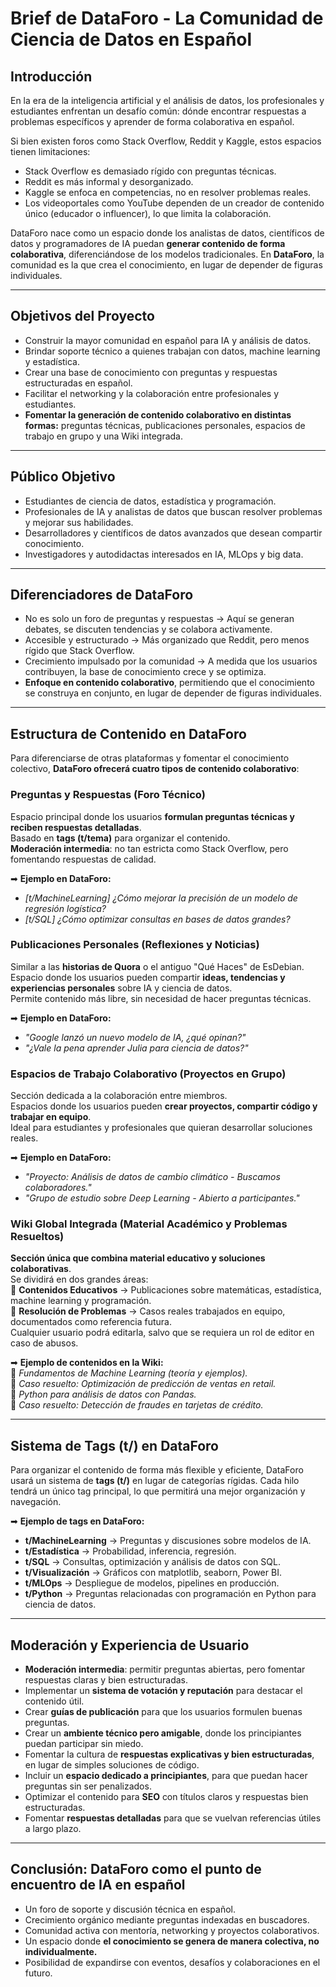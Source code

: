 # Brief de DataForo - La Comunidad de Ciencia de Datos en Español

## Introducción

En la era de la inteligencia artificial y el análisis de datos, los profesionales y estudiantes enfrentan un desafío común: dónde encontrar respuestas a problemas específicos y aprender de forma colaborativa en español.

Si bien existen foros como Stack Overflow, Reddit y Kaggle, estos espacios tienen limitaciones:
- Stack Overflow es demasiado rígido con preguntas técnicas.
- Reddit es más informal y desorganizado.
- Kaggle se enfoca en competencias, no en resolver problemas reales.
- Los videoportales como YouTube dependen de un creador de contenido único (educador o influencer), lo que limita la colaboración.

DataForo nace como un espacio donde los analistas de datos, científicos de datos y programadores de IA puedan **generar contenido de forma colaborativa**, diferenciándose de los modelos tradicionales. En **DataForo**, la comunidad es la que crea el conocimiento, en lugar de depender de figuras individuales.

---

## Objetivos del Proyecto

- Construir la mayor comunidad en español para IA y análisis de datos.
- Brindar soporte técnico a quienes trabajan con datos, machine learning y estadística.
- Crear una base de conocimiento con preguntas y respuestas estructuradas en español.
- Facilitar el networking y la colaboración entre profesionales y estudiantes.
- **Fomentar la generación de contenido colaborativo en distintas formas:** preguntas técnicas, publicaciones personales, espacios de trabajo en grupo y una Wiki integrada.

---

## Público Objetivo

- Estudiantes de ciencia de datos, estadística y programación.
- Profesionales de IA y analistas de datos que buscan resolver problemas y mejorar sus habilidades.
- Desarrolladores y científicos de datos avanzados que desean compartir conocimiento.
- Investigadores y autodidactas interesados en IA, MLOps y big data.

---

## Diferenciadores de DataForo

- No es solo un foro de preguntas y respuestas → Aquí se generan debates, se discuten tendencias y se colabora activamente.
- Accesible y estructurado → Más organizado que Reddit, pero menos rígido que Stack Overflow.
- Crecimiento impulsado por la comunidad → A medida que los usuarios contribuyen, la base de conocimiento crece y se optimiza.
- **Enfoque en contenido colaborativo**, permitiendo que el conocimiento se construya en conjunto, en lugar de depender de figuras individuales.

---

## Estructura de Contenido en DataForo

Para diferenciarse de otras plataformas y fomentar el conocimiento colectivo, **DataForo ofrecerá cuatro tipos de contenido colaborativo**:

###  Preguntas y Respuestas (Foro Técnico)
 Espacio principal donde los usuarios **formulan preguntas técnicas y reciben respuestas detalladas**.  
 Basado en **tags (t/tema)** para organizar el contenido.  
 **Moderación intermedia**: no tan estricta como Stack Overflow, pero fomentando respuestas de calidad.  

➡ **Ejemplo en DataForo:**  
- *[t/MachineLearning] ¿Cómo mejorar la precisión de un modelo de regresión logística?*  
- *[t/SQL] ¿Cómo optimizar consultas en bases de datos grandes?*  

###  Publicaciones Personales (Reflexiones y Noticias)
 Similar a las **historias de Quora** o el antiguo "Qué Haces" de EsDebian.  
 Espacio donde los usuarios pueden compartir **ideas, tendencias y experiencias personales** sobre IA y ciencia de datos.  
 Permite contenido más libre, sin necesidad de hacer preguntas técnicas.  

➡ **Ejemplo en DataForo:**  
- *"Google lanzó un nuevo modelo de IA, ¿qué opinan?"*  
- *"¿Vale la pena aprender Julia para ciencia de datos?"*  

### Espacios de Trabajo Colaborativo (Proyectos en Grupo)
 Sección dedicada a la colaboración entre miembros.  
 Espacios donde los usuarios pueden **crear proyectos, compartir código y trabajar en equipo**.  
 Ideal para estudiantes y profesionales que quieran desarrollar soluciones reales.  

➡ **Ejemplo en DataForo:**  
- *"Proyecto: Análisis de datos de cambio climático - Buscamos colaboradores."*  
- *"Grupo de estudio sobre Deep Learning - Abierto a participantes."*  

### Wiki Global Integrada (Material Académico y Problemas Resueltos)
 **Sección única que combina material educativo y soluciones colaborativas**.  
 Se dividirá en dos grandes áreas:  
   🔹 **Contenidos Educativos** → Publicaciones sobre matemáticas, estadística, machine learning y programación.  
   🔹 **Resolución de Problemas** → Casos reales trabajados en equipo, documentados como referencia futura.  
 Cualquier usuario podrá editarla, salvo que se requiera un rol de editor en caso de abusos.  

➡ **Ejemplo de contenidos en la Wiki:**  
🔹 *Fundamentos de Machine Learning (teoría y ejemplos).*  
🔹 *Caso resuelto: Optimización de predicción de ventas en retail.*  
🔹 *Python para análisis de datos con Pandas.*  
🔹 *Caso resuelto: Detección de fraudes en tarjetas de crédito.*  

---

## Sistema de Tags (t/) en DataForo

Para organizar el contenido de forma más flexible y eficiente, DataForo usará un sistema de **tags (t/)** en lugar de categorías rígidas. Cada hilo tendrá un único tag principal, lo que permitirá una mejor organización y navegación.

➡ **Ejemplo de tags en DataForo:**
- **t/MachineLearning** → Preguntas y discusiones sobre modelos de IA.
- **t/Estadística** → Probabilidad, inferencia, regresión.
- **t/SQL** → Consultas, optimización y análisis de datos con SQL.
- **t/Visualización** → Gráficos con matplotlib, seaborn, Power BI.
- **t/MLOps** → Despliegue de modelos, pipelines en producción.
- **t/Python** → Preguntas relacionadas con programación en Python para ciencia de datos.

---

## Moderación y Experiencia de Usuario
- **Moderación intermedia**: permitir preguntas abiertas, pero fomentar respuestas claras y bien estructuradas.
- Implementar un **sistema de votación y reputación** para destacar el contenido útil.
- Crear **guías de publicación** para que los usuarios formulen buenas preguntas.
- Crear un **ambiente técnico pero amigable**, donde los principiantes puedan participar sin miedo.
- Fomentar la cultura de **respuestas explicativas y bien estructuradas**, en lugar de simples soluciones de código.
- Incluir un **espacio dedicado a principiantes**, para que puedan hacer preguntas sin ser penalizados.
- Optimizar el contenido para **SEO** con títulos claros y respuestas bien estructuradas.
- Fomentar **respuestas detalladas** para que se vuelvan referencias útiles a largo plazo.

---

## Conclusión: DataForo como el punto de encuentro de IA en español
- Un foro de soporte y discusión técnica en español.
- Crecimiento orgánico mediante preguntas indexadas en buscadores.
- Comunidad activa con mentoría, networking y proyectos colaborativos.
- Un espacio donde **el conocimiento se genera de manera colectiva, no individualmente.**
- Posibilidad de expandirse con eventos, desafíos y colaboraciones en el futuro.

